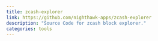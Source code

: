 ```yaml
---
title: zcash-explorer
link: https://github.com/nighthawk-apps/zcash-explorer
description: "Source Code for zcash block explorer."
categories: tools
---
```

